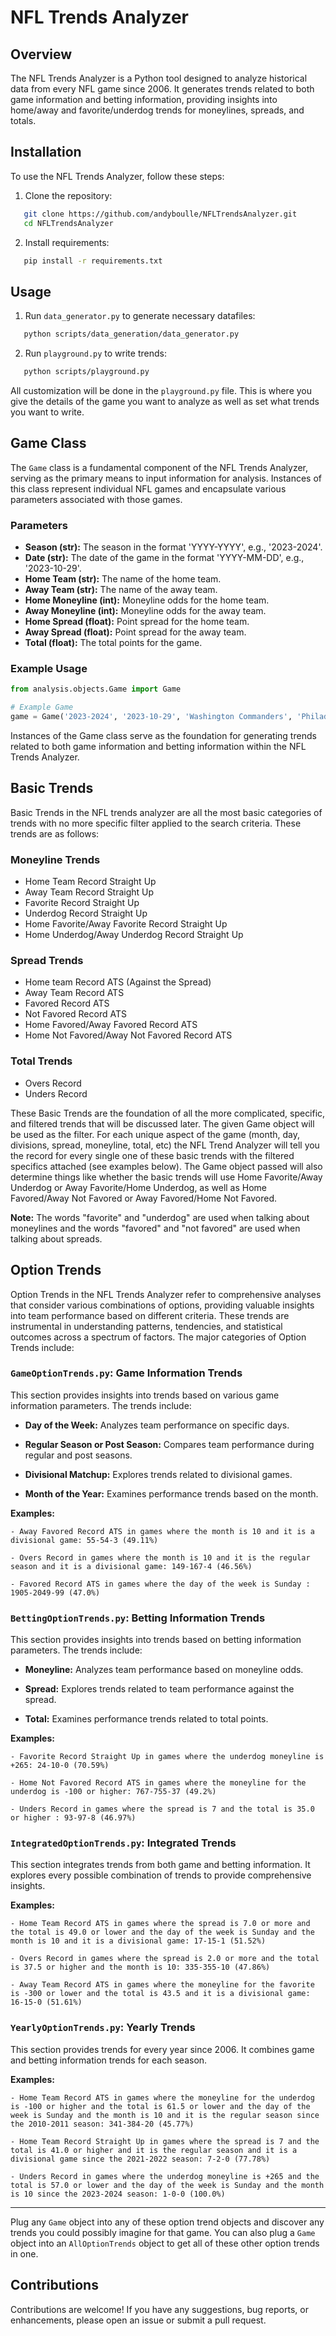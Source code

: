# NFL Trends Analyzer

## Overview

The NFL Trends Analyzer is a Python tool designed to analyze historical data from every NFL game since 2006. It generates trends related to both game information and betting information, providing insights into home/away and favorite/underdog trends for moneylines, spreads, and totals.

## Installation

To use the NFL Trends Analyzer, follow these steps:

1. Clone the repository:
```bash
   git clone https://github.com/andyboulle/NFLTrendsAnalyzer.git
   cd NFLTrendsAnalyzer
```
2. Install requirements:
```bash
   pip install -r requirements.txt
```
## Usage
1. Run `data_generator.py` to generate necessary datafiles:
```bash
   python scripts/data_generation/data_generator.py
```
2. Run `playground.py` to write trends:
```bash
   python scripts/playground.py
```
All customization will be done in the `playground.py` file. This is where you give the details of the game you want to analyze as well as set what trends you want to write.
## Game Class

The `Game` class is a fundamental component of the NFL Trends Analyzer, serving as the primary means to input information for analysis. Instances of this class represent individual NFL games and encapsulate various parameters associated with those games.

### Parameters

- **Season (str):** The season in the format 'YYYY-YYYY', e.g., '2023-2024'.
- **Date (str):** The date of the game in the format 'YYYY-MM-DD', e.g., '2023-10-29'.
- **Home Team (str):** The name of the home team.
- **Away Team (str):** The name of the away team.
- **Home Moneyline (int):** Moneyline odds for the home team.
- **Away Moneyline (int):** Moneyline odds for the away team.
- **Home Spread (float):** Point spread for the home team.
- **Away Spread (float):** Point spread for the away team.
- **Total (float):** The total points for the game.

### Example Usage

```python
from analysis.objects.Game import Game

# Example Game
game = Game('2023-2024', '2023-10-29', 'Washington Commanders', 'Philadelphia Eagles', 265, -330, 7, -7, 43.5)
```
Instances of the Game class serve as the foundation for generating trends related to both game information and betting information within the NFL Trends Analyzer.
## Basic Trends

Basic Trends in the NFL trends analyzer are all the most basic categories of trends with no more specific filter applied to the search criteria. These trends are as follows:
### Moneyline Trends
- Home Team Record Straight Up
- Away Team Record Straight Up
- Favorite Record Straight Up
- Underdog Record Straight Up
- Home Favorite/Away Favorite Record Straight Up
- Home Underdog/Away Underdog Record Straight Up

### Spread Trends
- Home team Record ATS (Against the Spread)
- Away Team Record ATS
- Favored Record ATS
- Not Favored Record ATS
- Home Favored/Away Favored Record ATS
- Home Not Favored/Away Not Favored Record ATS

### Total Trends
- Overs Record
- Unders Record

These Basic Trends are the foundation of all the more complicated, specific, and filtered trends that will be discussed later. The given Game object will be used as the filter. For each unique aspect of the game (month, day, divisions, spread, moneyline, total, etc) the NFL Trend Analyzer will tell you the record for every single one of these basic trends with the filtered specifics attached (see examples below). The Game object passed will also determine things like whether the basic trends will use Home Favorite/Away Underdog or Away Favorite/Home Underdog, as well as Home Favored/Away Not Favored or Away Favored/Home Not Favored. 

**Note:** The words "favorite" and "underdog" are used when talking about moneylines and the words "favored" and "not favored" are used when talking about spreads.

## Option Trends

Option Trends in the NFL Trends Analyzer refer to comprehensive analyses that consider various combinations of options, providing valuable insights into team performance based on different criteria. These trends are instrumental in understanding patterns, tendencies, and statistical outcomes across a spectrum of factors. The major categories of Option Trends include:

### ```GameOptionTrends.py```: Game Information Trends

This section provides insights into trends based on various game information parameters. The trends include:

- **Day of the Week:** Analyzes team performance on specific days.

- **Regular Season or Post Season:** Compares team performance during regular and post seasons.

- **Divisional Matchup:** Explores trends related to divisional games.

- **Month of the Year:** Examines performance trends based on the month.

**Examples:**
```
- Away Favored Record ATS in games where the month is 10 and it is a divisional game: 55-54-3 (49.11%)

- Overs Record in games where the month is 10 and it is the regular season and it is a divisional game: 149-167-4 (46.56%)

- Favored Record ATS in games where the day of the week is Sunday : 1905-2049-99 (47.0%)
```

### ```BettingOptionTrends.py```: Betting Information Trends

This section provides insights into trends based on betting information parameters. The trends include:

- **Moneyline:** Analyzes team performance based on moneyline odds.

- **Spread:** Explores trends related to team performance against the spread.

- **Total:** Examines performance trends related to total points.

**Examples:**
```
- Favorite Record Straight Up in games where the underdog moneyline is +265: 24-10-0 (70.59%)

- Home Not Favored Record ATS in games where the moneyline for the underdog is -100 or higher: 767-755-37 (49.2%)

- Unders Record in games where the spread is 7 and the total is 35.0 or higher : 93-97-8 (46.97%)
```

### ```IntegratedOptionTrends.py```: Integrated Trends

This section integrates trends from both game and betting information. It explores every possible combination of trends to provide comprehensive insights.

**Examples:**
```
- Home Team Record ATS in games where the spread is 7.0 or more and the total is 49.0 or lower and the day of the week is Sunday and the month is 10 and it is a divisional game: 17-15-1 (51.52%)

- Overs Record in games where the spread is 2.0 or more and the total is 37.5 or higher and the month is 10: 335-355-10 (47.86%)

- Away Team Record ATS in games where the moneyline for the favorite is -300 or lower and the total is 43.5 and it is a divisional game: 16-15-0 (51.61%)
```

### ```YearlyOptionTrends.py```: Yearly Trends

This section provides trends for every year since 2006. It combines game and betting information trends for each season.

**Examples:**
```
- Home Team Record ATS in games where the moneyline for the underdog is -100 or higher and the total is 61.5 or lower and the day of the week is Sunday and the month is 10 and it is the regular season since the 2010-2011 season: 341-384-20 (45.77%)

- Home Team Record Straight Up in games where the spread is 7 and the total is 41.0 or higher and it is the regular season and it is a divisional game since the 2021-2022 season: 7-2-0 (77.78%)

- Unders Record in games where the underdog moneyline is +265 and the total is 57.0 or lower and the day of the week is Sunday and the month is 10 since the 2023-2024 season: 1-0-0 (100.0%)
```
---
Plug any ```Game``` object into any of these option trend objects and discover any trends you could possibly imagine for that game. You can also plug a ```Game``` object into an ```AllOptionTrends``` object to get all of these other option trends in one.


## Contributions

Contributions are welcome! If you have any suggestions, bug reports, or enhancements, please open an issue or submit a pull request.
